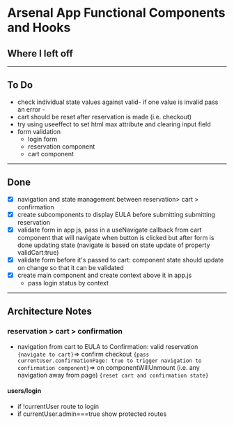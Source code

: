 # Arsenal App Functional Components and Hooks

## Where I left off

*** 

## To Do
- check individual state values against valid- if one value is invalid pass an error - 
- cart should be reset after reservation is made (i.e. checkout)
- try using useeffect to set html max attribute and clearing input field
- form validation
    - login form
    - reservation component
    - cart component
***

## Done
- [x] navigation and state management between reservation> cart > confirmation
- [x] create subcomponents to display EULA before submitting submitting reservation
- [x] validate form in app js, pass in a useNavigate callback from cart component that will navigate when button is clicked but after form is done updating state (navigate is based on state update of property validCart:true)
- [x] validate form before it's passed to cart: component state should update on change so that it can be validated
- [x] create main component and create context above it in app.js
    - pass login status by context
***

## Architecture Notes
### reservation > cart > confirmation
- navigation from cart to EULA to Confirmation: valid reservation `{navigate to cart}`=> confirm checkout `{pass currentUser.confirmationPage: true to trigger navigation to confirmation component}`=> on componentWillUnmount (i.e. any navigation away from page) `{reset cart and confirmation state}`

#### users/login
- if !currentUser route to login
- if currentUser.admin===true show protected routes
